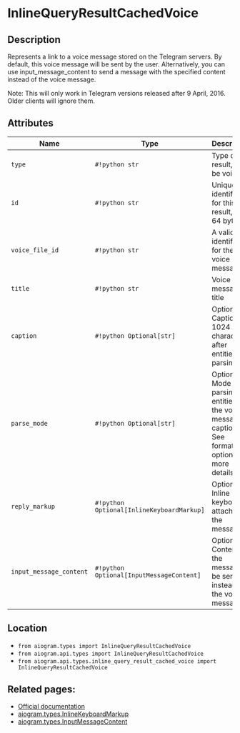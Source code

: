 # InlineQueryResultCachedVoice

## Description

Represents a link to a voice message stored on the Telegram servers. By default, this voice message will be sent by the user. Alternatively, you can use input_message_content to send a message with the specified content instead of the voice message.

Note: This will only work in Telegram versions released after 9 April, 2016. Older clients will ignore them.


## Attributes

| Name | Type | Description |
| - | - | - |
| `type` | `#!python str` | Type of the result, must be voice |
| `id` | `#!python str` | Unique identifier for this result, 1-64 bytes |
| `voice_file_id` | `#!python str` | A valid file identifier for the voice message |
| `title` | `#!python str` | Voice message title |
| `caption` | `#!python Optional[str]` | Optional. Caption, 0-1024 characters after entities parsing |
| `parse_mode` | `#!python Optional[str]` | Optional. Mode for parsing entities in the voice message caption. See formatting options for more details. |
| `reply_markup` | `#!python Optional[InlineKeyboardMarkup]` | Optional. Inline keyboard attached to the message |
| `input_message_content` | `#!python Optional[InputMessageContent]` | Optional. Content of the message to be sent instead of the voice message |



## Location

- `from aiogram.types import InlineQueryResultCachedVoice`
- `from aiogram.api.types import InlineQueryResultCachedVoice`
- `from aiogram.api.types.inline_query_result_cached_voice import InlineQueryResultCachedVoice`

## Related pages:

- [Official documentation](https://core.telegram.org/bots/api#inlinequeryresultcachedvoice)
- [aiogram.types.InlineKeyboardMarkup](../types/inline_keyboard_markup.md)
- [aiogram.types.InputMessageContent](../types/input_message_content.md)
